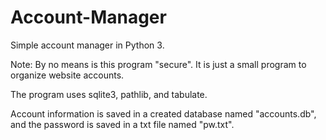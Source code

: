 # Account-Manager
Simple account manager in Python 3.

Note: By no means is this program "secure". It is just a small program to organize website accounts.

The program uses sqlite3, pathlib, and tabulate.

Account information is saved in a created database named "accounts.db", and the password is saved in a txt file named "pw.txt".
